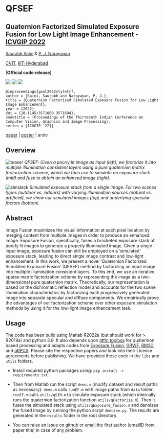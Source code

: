 # QFSEF
## Quaternion Factorized Simulated Exposure Fusion for Low Light Image Enhancement - [ICVGIP 2022](https://events.iitgn.ac.in/2022/icvgip/)

[Saurabh Saini](https://sophont01.github.io/) & [P. J. Narayanan](https://scholar.google.co.in/citations?user=3HKjt_IAAAAJ&hl=en&oi=ao)

[CVIT](https://cvit.iiit.ac.in/), [IIIT-Hyderabad](https://www.iiit.ac.in/)

**[Official code release]**

![](https://img.shields.io/badge/Matlab-R2022a-green) ![](https://img.shields.io/badge/Python-3.9-green) ![](https://img.shields.io/badge/Ubuntu-22.04-green)

```
@inproceedings{goel2022styletrf,
author = {Saini, Saurabh and Narayanan, P. J.},
title = {Quaternion Factorized Simulated Exposure Fusion for Low Light Image Enhancement},
year = {2022},
doi = {10.1145/3571600.3571604},
booktitle = {Proceedings of the Thirteenth Indian Conference on Computer Vision, Graphics and Image Processing},
series = {ICVGIP '22}}
```
[paper](https://sophont01.github.io/data/docs/QFSEF.pdf) | [poster](https://sophont01.github.io/data/docs/QFSEF_poster.pdf) | arxiv

## Overview

![teaser](https://user-images.githubusercontent.com/6546898/207841431-09a313e6-c883-4dc5-a154-c0f96e2ec01a.png)
_QFSEF: Given a poorly lit image as input (left), we factorize it into multiple illumination consistent layers using a pure quaternion matrix factorization scheme, which we then use to simulate an exposure stack (mid) and fuse to obtain an enhanced image (right)._

![simstack](https://user-images.githubusercontent.com/6546898/207841472-03f1eeff-c47c-49a9-ab38-bfe74164d757.png)
_Simulated exposure stack from a single image. For two scenes types (outdoor vs. indoors) with varying illumination sources (natural vs. artificial), we show our simulated images (top) and underlying specular factors (bottom)._

## Abstract
Image Fusion maximizes the visual information at each pixel location by merging content from multiple images in order to produce an enhanced image. Exposure Fusion, specifically, fuses a bracketed exposure stack of poorly lit images to generate a properly illuminated image. Given a single input image, exposure fusion can still be employed on a ‘simulated’ exposure stack, leading to direct single image contrast and low-light enhancement. In this work, we present a novel ‘Quaternion Factorized Simulated Exposure Fusion’ (QFSEF) method by factorizing an input image into multiple illumination consistent layers. To this end, we use an iterative sparse matrix factorization scheme by representing the image as a two-dimensional pure quaternion matrix. Theoretically, our representation is based on the dichromatic reflection model and accounts for the two scene illumination characteristics by factorizing each progressively generated image into separate specular and diffuse components. We empirically prove the advantages of our factorization scheme over other exposure simulation methods by using it for the low-light image enhancement task.

## Usage

The code has been build using Matlab R2022a (but should work for > R2019a) and python 3.9. It also depends upon [qtfm toolbox](https://qtfm.sourceforge.io/) for quaternion based processing and adapts codes from [Exposure Fusion](https://mericam.github.io/exposure_fusion/index.html), [GRWF](http://leogrady.net/software/), [BM3D](https://webpages.tuni.fi/foi/GCF-BM3D/) and [qRPCA](https://github.com/takshingchan/spl2016). Please cite the respective papers and look into their License agreements before publishing. We have provided these code in the `libs` and `utils` folders.

* Install required python packages using:
  `pip install -r requirements.txt`

* Then from Matlab run the script `demo.m` (modify dataset and result paths as necessary).
`demo.m` calls `runEF.m` with image paths from `data` folder.
`runEF.m` calls `utils/qSIM.m` to simulate exposure stack (which internally runs the quaternion factorization function `utils/qFactorize.m`). Then it fuses the simulated stack using `utils/qExposure_fusion.m`  and denoises the fused image by running the python script `denoise.py`. The results are generated in the `results` folder in the root directory. 

* You can raise an issue on github or email the first author (emailID from paper title) in case of any problem.
